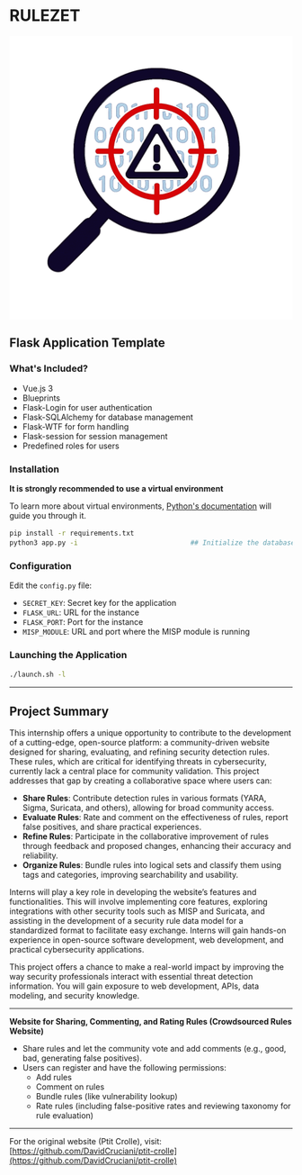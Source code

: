# RULEZET


<img title="MarkText logo" src="https://raw.githubusercontent.com/ngsoti/rulezet-core/main/doc/rulezet.png" align="center">


## Flask Application Template

### What's Included?

- Vue.js 3
- Blueprints
- Flask-Login for user authentication
- Flask-SQLAlchemy for database management
- Flask-WTF for form handling
- Flask-session for session management
- Predefined roles for users

### Installation

**It is strongly recommended to use a virtual environment**

To learn more about virtual environments, [Python's documentation](https://docs.python.org/3/tutorial/venv.html) will guide you through it.

```bash
pip install -r requirements.txt
python3 app.py -i                            ## Initialize the database
```

### Configuration

Edit the `config.py` file:

- `SECRET_KEY`: Secret key for the application
- `FLASK_URL`: URL for the instance
- `FLASK_PORT`: Port for the instance
- `MISP_MODULE`: URL and port where the MISP module is running

### Launching the Application

```bash
./launch.sh -l
```

---

## Project Summary

This internship offers a unique opportunity to contribute to the development of a cutting-edge, open-source platform: a community-driven website designed for sharing, evaluating, and refining security detection rules. These rules, which are critical for identifying threats in cybersecurity, currently lack a central place for community validation. This project addresses that gap by creating a collaborative space where users can:

- **Share Rules**: Contribute detection rules in various formats (YARA, Sigma, Suricata, and others), allowing for broad community access.
- **Evaluate Rules**: Rate and comment on the effectiveness of rules, report false positives, and share practical experiences.
- **Refine Rules**: Participate in the collaborative improvement of rules through feedback and proposed changes, enhancing their accuracy and reliability.
- **Organize Rules**: Bundle rules into logical sets and classify them using tags and categories, improving searchability and usability.

Interns will play a key role in developing the website’s features and functionalities. This will involve implementing core features, exploring integrations with other security tools such as MISP and Suricata, and assisting in the development of a security rule data model for a standardized format to facilitate easy exchange. Interns will gain hands-on experience in open-source software development, web development, and practical cybersecurity applications. 

This project offers a chance to make a real-world impact by improving the way security professionals interact with essential threat detection information. You will gain exposure to web development, APIs, data modeling, and security knowledge.

---

**Website for Sharing, Commenting, and Rating Rules (Crowdsourced Rules Website)**

- Share rules and let the community vote and add comments (e.g., good, bad, generating false positives).
- Users can register and have the following permissions:
  - Add rules
  - Comment on rules
  - Bundle rules (like vulnerability lookup)
  - Rate rules (including false-positive rates and reviewing taxonomy for rule evaluation)

---

For the original website (Ptit Crolle), visit: [https://github.com/DavidCruciani/ptit-crolle](https://github.com/DavidCruciani/ptit-crolle)
